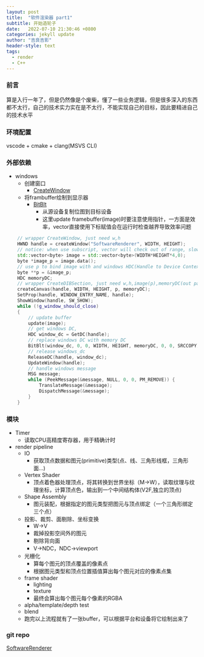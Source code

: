 ```yaml
---
layout: post
title:  "软件渲染器 part1"
subtitle: 开始造轮子
date:   2022-07-10 21:30:46 +0800
categories: jekyll update
author: "吉良吉影"
header-style: text
tags:
  - render
  - C++
---
```


### 前言

算是入行一年了，但是仍然像是个废柴，懂了一些业务逻辑，但是很多深入的东西都不太行，自己的技术实力实在是不太行，不能实现自己的目标，因此要精进自己的技术水平

### 环境配置

vscode + cmake + clang(MSVS CLI)

### 外部依赖

- windows
  - 创建窗口
    - [CreateWindow](https://docs.microsoft.com/en-us/previous-versions/windows/embedded/ms908192(v=msdn.10))
  - 将frambuffer绘制到显示器
    - [BitBlt](https://docs.microsoft.com/en-us/windows/win32/api/wingdi/nf-wingdi-bitblt)
      - 从源设备复制位图到目标设备
      - 这里update framebuffer(image)时要注意使用指针，一方面是效率，vector直接使用下标赋值会在运行时检查越界导致效率问题

```	cpp
    // wrapper CreateWindow, just need w,h
    HWND handle = createWindow("SoftwareRenderer", WIDTH, HEIGHT);
    // notice: when use subscript, vector will check out of range, slow, use pointer
    std::vector<byte> image = std::vector<byte>(WIDTH*HEIGHT*4,0);
    byte *image_p = image.data();
    // use p to bind image with and windows HDC(Handle to Device Context)
    byte **p = &image_p;
    HDC memoryDC;
    // wrapper CreateDIBSection, just need w,h,image(p),memoryDC(out param)
    createCanvas(handle, WIDTH, HEIGHT, p, memoryDC);
    SetProp(handle, WINDOW_ENTRY_NAME, handle);
    ShowWindow(handle, SW_SHOW);
    while (!g_window_should_close)
    {
        // update buffer
        update(image);
        // get windows DC, 
        HDC window_dc = GetDC(handle);
        // replace windows DC with memory DC
        BitBlt(window_dc, 0, 0, WIDTH, HEIGHT, memoryDC, 0, 0, SRCCOPY);
        // release windows_dc        
        ReleaseDC(handle, window_dc);
        UpdateWindow(handle);        
        // handle windows message
        MSG message;
        while (PeekMessage(&message, NULL, 0, 0, PM_REMOVE)) {
            TranslateMessage(&message);
            DispatchMessage(&message);
        }
    }
```

### 模块
- Timer
  - 读取CPU高精度寄存器，用于精确计时
- render pipeline
  - IO
    - 获取顶点数据和图元(primitive)类型(点、线、三角形线框，三角形面...)
  - Vertex Shader
    - 顶点着色器处理顶点，将其转换到世界坐标（M->W），读取纹理与纹理坐标，计算顶点色，输出到一个中间结构体(V2F,独立的顶点)
  - Shape Assembly
    -  图元装配，根据指定的图元类型把图元与顶点绑定（一个三角形绑定三个点）
  - 投影、裁剪、面剔除、坐标变换
    - W->V
    - 裁掉投影空间外的图元
    - 剔除背向面
    - V->NDC，NDC->viewport
  - 光栅化
    - 算每个图元的顶点覆盖的像素点
    - 根据图元类型和顶点位置插值算出每个图元对应的像素点集
  - frame shader
    - lighting
    - texture
    - 最终会算出每个图元每个像素的RGBA
  - alpha/template/depth test
  - blend
  - 跑完以上流程就有了一张buffer，可以根据平台和设备将它绘制出来了

### git repo

[SoftwareRenderer](https://github.com/jinyuchencn/SoftwareRenderer)

